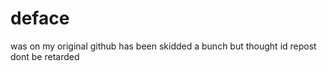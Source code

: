 # deface

was on my original github has been skidded a bunch but thought id repost dont be retarded
